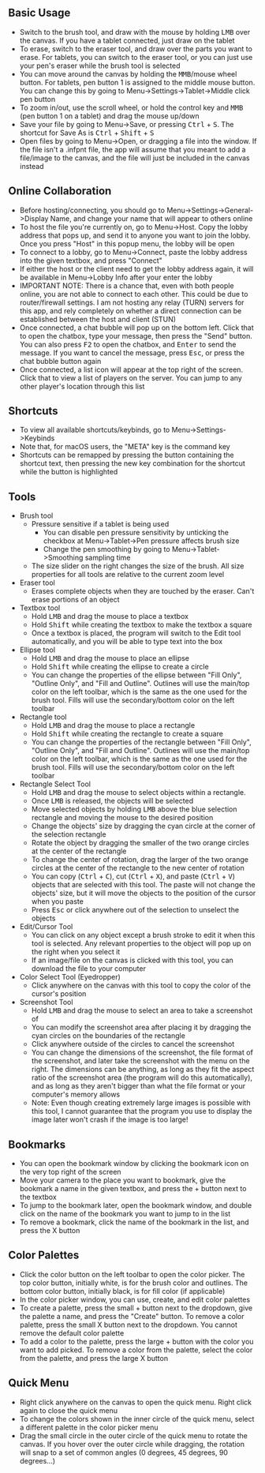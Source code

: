 ## Basic Usage
- Switch to the brush tool, and draw with the mouse by holding <kbd>LMB</kbd> over the canvas. If you have a tablet connected, just draw on the tablet
- To erase, switch to the eraser tool, and draw over the parts you want to erase. For tablets, you can switch to the eraser tool, or you can just use your pen's eraser while the brush tool is selected
- You can move around the canvas by holding the <kbd>MMB</kbd>/mouse wheel button. For tablets, pen button 1 is assigned to the middle mouse button. You can change this by going to Menu->Settings->Tablet->Middle click pen button
- To zoom in/out, use the scroll wheel, or hold the control key and <kbd>MMB</kbd> (pen button 1 on a tablet) and drag the mouse up/down
- Save your file by going to Menu->Save, or pressing <kbd>Ctrl</kbd> + <kbd>S</kbd>. The shortcut for Save As is <kbd>Ctrl</kbd> + <kbd>Shift</kbd> + <kbd>S</kbd>
- Open files by going to Menu->Open, or dragging a file into the window. If the file isn't a .infpnt file, the app will assume that you meant to add a file/image to the canvas, and the file will just be included in the canvas instead
## Online Collaboration
- Before hosting/connecting, you should go to Menu->Settings->General->Display Name, and change your name that will appear to others online
- To host the file you're currently on, go to Menu->Host. Copy the lobby address that pops up, and send it to anyone you want to join the lobby. Once you press "Host" in this popup menu, the lobby will be open
- To connect to a lobby, go to Menu->Connect, paste the lobby address into the given textbox, and press "Connect"
- If either the host or the client need to get the lobby address again, it will be available in Menu->Lobby Info after your enter the lobby
- IMPORTANT NOTE: There is a chance that, even with both people online, you are not able to connect to each other. This could be due to router/firewall settings. I am not hosting any relay (TURN) servers for this app, and rely completely on whether a direct connection can be established between the host and client (STUN)
- Once connected, a chat bubble will pop up on the bottom left. Click that to open the chatbox, type your message, then press the "Send" button. You can also press <kbd>F2</kbd> to open the chatbox, and <kbd>Enter</kbd> to send the message. If you want to cancel the message, press <kbd>Esc</kbd>, or press the chat bubble button again
- Once connected, a list icon will appear at the top right of the screen. Click that to view a list of players on the server. You can jump to any other player's location through this list
## Shortcuts
- To view all available shortcuts/keybinds, go to Menu->Settings->Keybinds
- Note that, for macOS users, the "META" key is the command key
- Shortcuts can be remapped by pressing the button containing the shortcut text, then pressing the new key combination for the shortcut while the button is highlighted
## Tools
- Brush tool
	- Pressure sensitive if a tablet is being used
		- You can disable pen pressure sensitivity by unticking the checkbox at Menu->Tablet->Pen pressure affects brush size
		-  Change the pen smoothing by going to Menu->Tablet->Smoothing sampling time
	- The size slider on the right changes the size of the brush. All size properties for all tools are relative to the current zoom level
- Eraser tool
	- Erases complete objects when they are touched by the eraser. Can't erase portions of an object
- Textbox tool
	- Hold <kbd>LMB</kbd> and drag the mouse to place a textbox
	- Hold <kbd>Shift</kbd> while creating the textbox to make the textbox a square
	- Once a textbox is placed, the program will switch to the Edit tool automatically, and you will be able to type text into the box
- Ellipse tool
	- Hold <kbd>LMB</kbd> and drag the mouse to place an ellipse
	- Hold <kbd>Shift</kbd> while creating the ellipse to create a circle
	- You can change the properties of the ellipse between "Fill Only", "Outline Only", and "Fill and Outline". Outlines will use the main/top color on the left toolbar, which is the same as the one used for the brush tool. Fills will use the secondary/bottom color on the left toolbar
- Rectangle tool
	- Hold <kbd>LMB</kbd> and drag the mouse to place a rectangle
	- Hold <kbd>Shift</kbd> while creating the rectangle to create a square
	- You can change the properties of the rectangle between "Fill Only", "Outline Only", and "Fill and Outline". Outlines will use the main/top color on the left toolbar, which is the same as the one used for the brush tool. Fills will use the secondary/bottom color on the left toolbar
- Rectangle Select Tool
	- Hold <kbd>LMB</kbd> and drag the mouse to select objects within a rectangle.
	- Once <kbd>LMB</kbd> is released, the objects will be selected
	- Move selected objects by holding <kbd>LMB</kbd> above the blue selection rectangle and moving the mouse to the desired position
	- Change the objects' size by dragging the cyan circle at the corner of the selection rectangle
	- Rotate the object by dragging the smaller of the two orange circles at the center of the rectangle
	- To change the center of rotation, drag the larger of the two orange circles at the center of the rectangle to the new center of rotation
	- You can copy (<kbd>Ctrl</kbd> + <kbd>C</kbd>), cut (<kbd>Ctrl</kbd> + <kbd>X</kbd>), and paste (<kbd>Ctrl</kbd> + <kbd>V</kbd>) objects that are selected with this tool. The paste will not change the objects' size, but it will move the objects to the position of the cursor when you paste
	- Press <kbd>Esc</kbd> or click anywhere out of the selection to unselect the objects
- Edit/Cursor Tool
	- You can click on any object except a brush stroke to edit it when this tool is selected. Any relevant properties to the object will pop up on the right when you select it
	- If an image/file on the canvas is clicked with this tool, you can download the file to your computer
- Color Select Tool (Eyedropper)
	- Click anywhere on the canvas with this tool to copy the color of the cursor's position
- Screenshot Tool
	- Hold <kbd>LMB</kbd> and drag the mouse to select an area to take a screenshot of
	- You can modify the screenshot area after placing it by dragging the cyan circles on the boundaries of the rectangle
	- Click anywhere outside of the circles to cancel the screenshot
	- You can change the dimensions of the screenshot, the file format of the screenshot, and later take the screenshot with the menu on the right. The dimensions can be anything, as long as they fit the aspect ratio of the screenshot area (the program will do this automatically), and as long as they aren't bigger than what the file format or your computer's memory allows
	- Note: Even though creating extremely large images is possible with this tool, I cannot guarantee that the program you use to display the image later won't crash if the image is too large!
## Bookmarks
- You can open the bookmark window by clicking the bookmark icon on the very top right of the screen
- Move your camera to the place you want to bookmark, give the bookmark a name in the given textbox, and press the + button next to the textbox
- To jump to the bookmark later, open the bookmark window, and double click on the name of the bookmark you want to jump to in the list
- To remove a bookmark, click the name of the bookmark in the list, and press the X button
## Color Palettes
- Click the color button on the left toolbar to open the color picker. The top color button, initially white, is for the brush color and outlines. The bottom color button, initially black, is for fill color (if applicable)
- In the color picker window, you can use, create, and edit color palettes
- To create a palette, press the small + button next to the dropdown, give the palette a name, and press the "Create" button. To remove a color palette, press the small X button next to the dropdown. You cannot remove the default color palette
- To add a color to the palette, press the large + button with the color you want to add picked. To remove a color from the palette, select the color from the palette, and press the large X button
## Quick Menu
- Right click anywhere on the canvas to open the quick menu. Right click again to close the quick menu
- To change the colors shown in the inner circle of the quick menu, select a different palette in the color picker menu
- Drag the small circle in the outer circle of the quick menu to rotate the canvas. If you hover over the outer circle while dragging, the rotation will snap to a set of common angles (0 degrees, 45 degrees, 90 degrees...)
